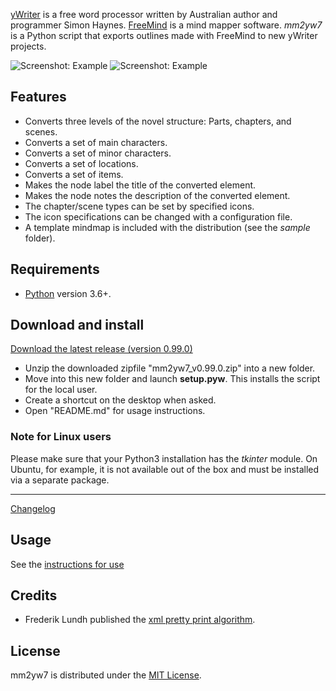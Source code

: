[yWriter](http://spacejock.com/yWriter7.html) is a free word processor written by Australian author and programmer Simon Haynes. 
[FreeMind](https://freemind.sourceforge.net/wiki/index.php/Main_Page) is a mind mapper software. *mm2yw7* is a Python script that exports outlines made with FreeMind to new yWriter projects.

![Screenshot: Example](Screenshots/freemind01.png)
![Screenshot: Example](Screenshots/ywriter01.png)

## Features

- Converts three levels of the novel structure: Parts, chapters, and scenes.
- Converts a set of main characters.
- Converts a set of minor characters.
- Converts a set of locations.
- Converts a set of items.
- Makes the node label the title of the converted element.
- Makes the node notes the description of the converted element.
- The chapter/scene types can be set by specified icons.
- The icon specifications can be changed with a configuration file.
- A template mindmap is included with the distribution (see the *sample* folder).

## Requirements

- [Python](https://www.python.org/) version 3.6+.


## Download and install

[Download the latest release (version 0.99.0)](https://raw.githubusercontent.com/peter88213/mm2yw7/main/dist/mm2yw7_v0.99.0.zip)

- Unzip the downloaded zipfile "mm2yw7_v0.99.0.zip" into a new folder.
- Move into this new folder and launch **setup.pyw**. This installs the script for the local user.
- Create a shortcut on the desktop when asked.
- Open "README.md" for usage instructions.

### Note for Linux users

Please make sure that your Python3 installation has the *tkinter* module. On Ubuntu, for example, it is not available out of the box and must be installed via a separate package. 

------------------------------------------------------------------

[Changelog](changelog)

## Usage

See the [instructions for use](usage)

## Credits

- Frederik Lundh published the [xml pretty print algorithm](http://effbot.org/zone/element-lib.htm#prettyprint).


## License

mm2yw7 is distributed under the [MIT License](http://www.opensource.org/licenses/mit-license.php).


 




